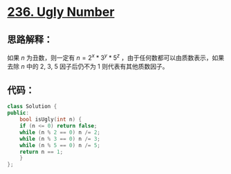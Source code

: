 # [236. Ugly Number](https://leetcode.cn/problems/ugly-number/)

## 思路解释：
如果 $n$ 为丑数，则一定有 $n = 2^x * 3^y * 5^z$ ，由于任何数都可以由质数表示，如果去除 $n$ 中的 2, 3, 5 因子后仍不为 1 则代表有其他质数因子。


## 代码：

```cpp
class Solution {
public:
    bool isUgly(int n) {
    if (n <= 0) return false;
    while (n % 2 == 0) n /= 2;
    while (n % 3 == 0) n /= 3;
    while (n % 5 == 0) n /= 5;
    return n == 1;
    }
};
```
